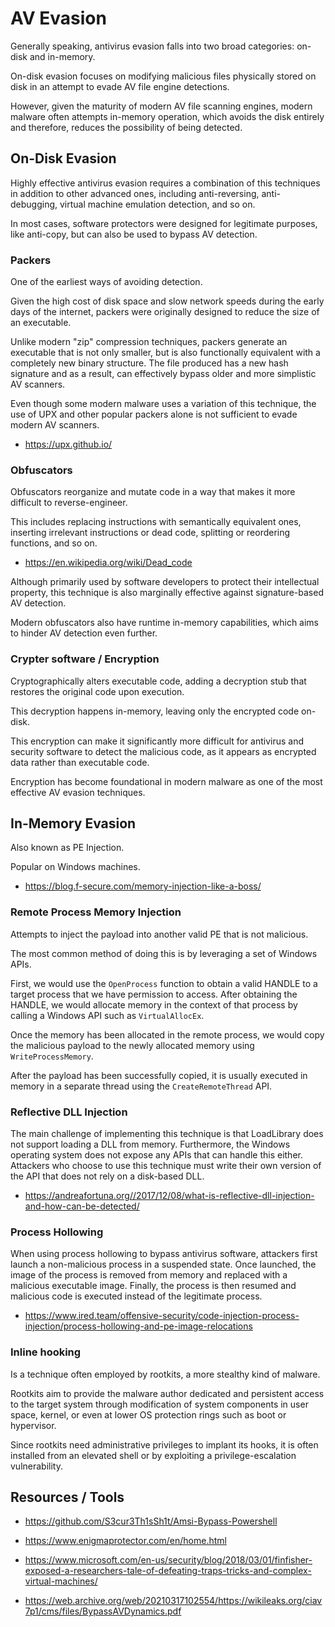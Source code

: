 # AV Evasion

Generally speaking, antivirus evasion falls into two broad categories: on-disk and in-memory.

On-disk evasion focuses on modifying malicious files physically stored on disk in an attempt to evade AV file engine detections.

However, given the maturity of modern AV file scanning engines, modern malware often attempts in-memory operation, which avoids the disk entirely and therefore, reduces the possibility of being detected.


## On-Disk Evasion


Highly effective antivirus evasion requires a combination of this techniques in addition to other advanced ones, including anti-reversing, anti-debugging, virtual machine emulation detection, and so on.

In most cases, software protectors were designed for legitimate purposes, like anti-copy, but can also be used to bypass AV detection.



### Packers
One of the earliest ways of avoiding detection.

Given the high cost of disk space and slow network speeds during the early days of the internet, packers were originally designed to reduce the size of an executable.

Unlike modern "zip" compression techniques, packers generate an executable that is not only smaller, but is also functionally equivalent with a completely new binary structure. The file produced has a new hash signature and as a result, can effectively bypass older and more simplistic AV scanners. 

Even though some modern malware uses a variation of this technique, the use of UPX and other popular packers alone is not sufficient to evade modern AV scanners.

- <https://upx.github.io/>





### Obfuscators
Obfuscators reorganize and mutate code in a way that makes it more difficult to reverse-engineer. 

This includes replacing instructions with semantically equivalent ones, inserting irrelevant instructions or dead code, splitting or reordering functions, and so on.

- <https://en.wikipedia.org/wiki/Dead_code>

Although primarily used by software developers to protect their intellectual property, this technique is also marginally effective against signature-based AV detection.

Modern obfuscators also have runtime in-memory capabilities, which aims to hinder AV detection even further.




### Crypter software / Encryption
Cryptographically alters executable code, adding a decryption stub that restores the original code upon execution.

This decryption happens in-memory, leaving only the encrypted code on-disk. 

This encryption can make it significantly more difficult for antivirus and security software to detect the malicious code, as it appears as encrypted data rather than executable code.

Encryption has become foundational in modern malware as one of the most effective AV evasion techniques.
















## In-Memory Evasion
Also known as PE Injection.


Popular on Windows machines.


- <https://blog.f-secure.com/memory-injection-like-a-boss/>




### Remote Process Memory Injection
Attempts to inject the payload into another valid PE that is not malicious. 

The most common method of doing this is by leveraging a set of Windows APIs.

First, we would use the `OpenProcess` function to obtain a valid HANDLE to a target process that we have permission to access. After obtaining the HANDLE, we would allocate memory in the context of that process by calling a Windows API such as `VirtualAllocEx`.

Once the memory has been allocated in the remote process, we would copy the malicious payload to the newly allocated memory using `WriteProcessMemory`.

After the payload has been successfully copied, it is usually executed in memory in a separate thread using the `CreateRemoteThread` API.


### Reflective DLL Injection
The main challenge of implementing this technique is that LoadLibrary does not support loading a DLL from memory. Furthermore, the Windows operating system does not expose any APIs that can handle this either. Attackers who choose to use this technique must write their own version of the API that does not rely on a disk-based DLL.

- <https://andreafortuna.org//2017/12/08/what-is-reflective-dll-injection-and-how-can-be-detected/>



### Process Hollowing
When using process hollowing to bypass antivirus software, attackers first launch a non-malicious process in a suspended state. Once launched, the image of the process is removed from memory and replaced with a malicious executable image. Finally, the process is then resumed and malicious code is executed instead of the legitimate process.

- <https://www.ired.team/offensive-security/code-injection-process-injection/process-hollowing-and-pe-image-relocations>


### Inline hooking
Is a technique often employed by rootkits, a more stealthy kind of malware. 

Rootkits aim to provide the malware author dedicated and persistent access to the target system through modification of system components in user space, kernel, or even at lower OS protection rings such as boot or hypervisor.

Since rootkits need administrative privileges to implant its hooks, it is often installed from an elevated shell or by exploiting a privilege-escalation vulnerability.












## Resources / Tools
- <https://github.com/S3cur3Th1sSh1t/Amsi-Bypass-Powershell>
- <https://www.enigmaprotector.com/en/home.html>

- <https://www.microsoft.com/en-us/security/blog/2018/03/01/finfisher-exposed-a-researchers-tale-of-defeating-traps-tricks-and-complex-virtual-machines/>
- <https://web.archive.org/web/20210317102554/https://wikileaks.org/ciav7p1/cms/files/BypassAVDynamics.pdf>

